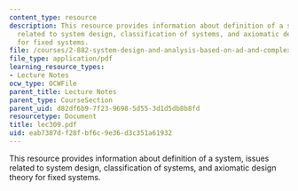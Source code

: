 ```yaml
---
content_type: resource
description: This resource provides information about definition of a system, issues
  related to system design, classification of systems, and axiomatic design theory
  for fixed systems.
file: /courses/2-882-system-design-and-analysis-based-on-ad-and-complexity-theories-spring-2005/eab7387df28fbf6c9e36d3c351a61932_lec309.pdf
file_type: application/pdf
learning_resource_types:
- Lecture Notes
ocw_type: OCWFile
parent_title: Lecture Notes
parent_type: CourseSection
parent_uid: d82df6b9-7f23-9698-5d55-3d1d5db8b8fd
resourcetype: Document
title: lec309.pdf
uid: eab7387d-f28f-bf6c-9e36-d3c351a61932
---
```

This resource provides information about definition of a system, issues related to system design, classification of systems, and axiomatic design theory for fixed systems.

